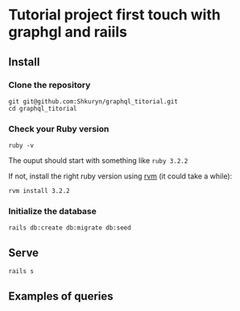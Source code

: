 # Tutorial project first touch with graphgl and raiils


## Install

### Clone the repository

```shell
git git@github.com:Shkuryn/graphql_titorial.git
cd graphql_titorial
```

### Check your Ruby version

```shell
ruby -v
```

The ouput should start with something like `ruby 3.2.2`

If not, install the right ruby version using [rvm](https://rvm.io/) (it could take a while):

```shell
rvm install 3.2.2
```

### Initialize the database

```shell
rails db:create db:migrate db:seed
```



## Serve

```shell
rails s
```

## Examples of queries



